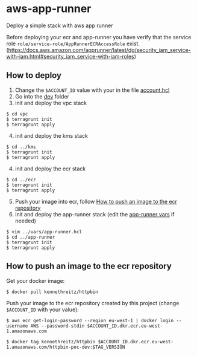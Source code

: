 # aws-app-runner
Deploy a simple stack with aws app runner

Before deploying your ecr and app-runner you have verify that the service role `role/service-role/AppRunnerECRAccessRole` exist. (https://docs.aws.amazon.com/apprunner/latest/dg/security_iam_service-with-iam.html#security_iam_service-with-iam-roles)

## How to deploy

1. Change the `$ACCOUNT_ID` value with your in the file [account.hcl](https://github.com/julienpierini/aws-app-runner/blob/main/aws/live/account.hcl)
2. Go into the [dev](https://github.com/julienpierini/aws-app-runner/tree/main/aws/live/eu-west-1/dev) folder
3. init and deploy the vpc stack
```
$ cd vpc
$ terragrunt init
$ terragrunt apply
```
4. init and deploy the kms stack
```
$ cd ../kms
$ terragrunt init
$ terragrunt apply
```
4. init and deploy the ecr stack
```
$ cd ../ecr
$ terragrunt init
$ terragrunt apply
```
5. Push your image into ecr, follow [How to push an image to the ecr repository](https://github.com/julienpierini/aws-app-runner/edit/main/README.md#how-to-push-an-image-to-the-ecr-repository)
6. init and deploy the app-runner stack (edit the [app-runner vars](https://github.com/julienpierini/aws-app-runner/blob/main/aws/live/eu-west-1/dev/vars/app-runner.hcl) if needed)
```
$ vim ../vars/app-runner.hcl
$ cd ../app-runner
$ terragrunt init
$ terragrunt apply
```

## How to push an image to the ecr repository

Get your docker image:
```
$ docker pull kennethreitz/httpbin
```

Push your image to the ecr repository created by this project (change `$ACCOUNT_ID` with your value):
```
$ aws ecr get-login-password --region eu-west-1 | docker login --username AWS --password-stdin $ACCOUNT_ID.dkr.ecr.eu-west-1.amazonaws.com
```
```
$ docker tag kennethreitz/httpbin $ACCOUNT_ID.dkr.ecr.eu-west-1.amazonaws.com/httpbin-poc-dev:$TAG_VERSION
```
